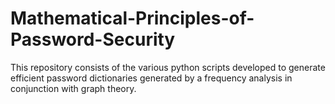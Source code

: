 # Mathematical-Principles-of-Password-Security
This repository consists of the various python scripts developed to generate efficient password dictionaries generated by a frequency analysis in conjunction with graph theory.
